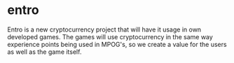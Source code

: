 # entro
Entro is a new cryptocurrency project that will have it usage in own developed games. The games will use cryptocurrency in the same way experience points being used in MPOG's, so we create a value for the users as well as the game itself. 
